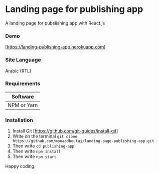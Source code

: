 # Landing page for publishing app

A landing page for pubslishing app with React.js

### Demo

[https://landing-publishing-app.herokuapp.com]

### Site Language

Arabic (RTL)

### Requirements
| Software      |
| ------------- |
| NPM or Yarn   |

### Installation
1. Install Git [https://github.com/git-guides/install-git]
2. Write on the terminal `git clone https://github.com/mouaadboutaj/landing-page-publishing-app.git`
3. Then write `cd publishing-app`
4. Then write `npm install`
5. Then write `npm start`

Happy coding.
